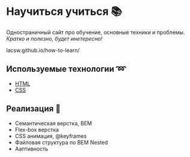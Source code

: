 # Научиться учиться :books:

Одностраничный сайт про обучение, основные техники и проблемы.  
*Кратко и полезно, будет инетересно!*

lacsw.github.io/how-to-learn/

## Используемые технологии :loop:
- [HTML](https://developer.mozilla.org/en-US/docs/Learn/Getting_started_with_the_web/HTML_basics)
- [CSS](https://developer.mozilla.org/en-US/docs/Web/CSS)

## Реализация :wrench:
- Семантическая верстка, BEM
- Flex-box верстка
- CSS анимация, @keyframes
- Файловая структура по BEM Nested
- Ааптивность
